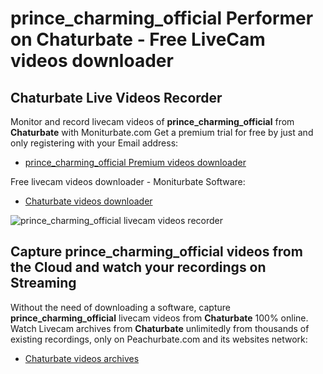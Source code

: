 # prince_charming_official Performer on Chaturbate - Free LiveCam videos downloader

## Chaturbate Live Videos Recorder

Monitor and record livecam videos of **prince_charming_official** from **Chaturbate** with Moniturbate.com
Get a premium trial for free by just and only registering with your Email address:
* [prince_charming_official Premium videos downloader](https://moniturbate.com/request-demo-licence-key.html)

Free livecam videos downloader - Moniturbate Software:
* [Chaturbate videos downloader](https://moniturbate.com/moniturbate-download-software.html)

![prince_charming_official livecam videos recorder](https://peachurnet.com/templates/moniturbate-software.png)


## Capture prince_charming_official videos from the Cloud and watch your recordings on Streaming

Without the need of downloading a software, capture **prince_charming_official** livecam videos from **Chaturbate** 100% online.
Watch Livecam archives from **Chaturbate** unlimitedly from thousands of existing recordings, only on Peachurbate.com and its websites network:
* [Chaturbate videos archives](https://peachurnet.com/)